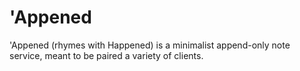 # 'Appened
'Appened (rhymes with Happened) is a minimalist append-only note service, meant to be paired a variety of clients.
